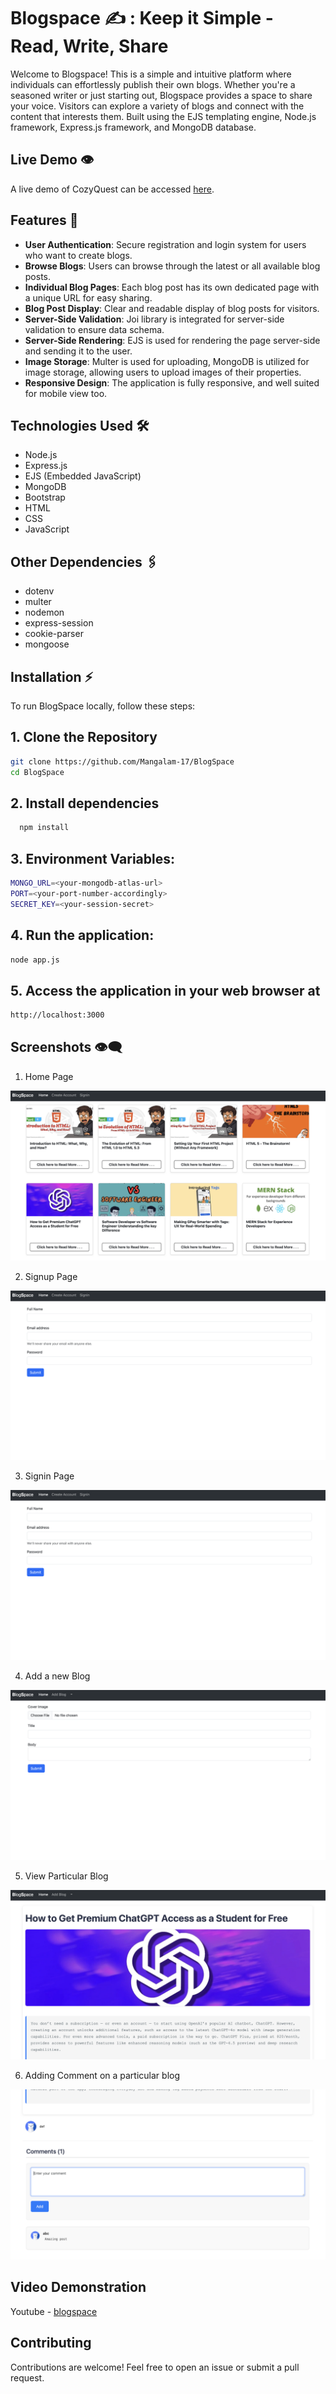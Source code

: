 # Blogspace ✍️ : Keep it Simple - Read, Write, Share

Welcome to Blogspace! This is a simple and intuitive platform where individuals can effortlessly publish their own blogs. Whether you're a seasoned writer or just starting out, Blogspace provides a space to share your voice. Visitors can explore a variety of blogs and connect with the content that interests them. Built using the EJS templating engine, Node.js framework, Express.js framework, and MongoDB database.

## Live Demo 👁️

A live demo of CozyQuest can be accessed [here](https://blogspace-9cer.onrender.com/).

## Features 🌟

- **User Authentication**: Secure registration and login system for users who want to create blogs.
- **Browse Blogs**: Users can browse through the latest or all available blog posts.
- **Individual Blog Pages**: Each blog post has its own dedicated page with a unique URL for easy sharing.
- **Blog Post Display**: Clear and readable display of blog posts for visitors.
- **Server-Side Validation**: Joi library is integrated for server-side validation to ensure data schema.
- **Server-Side Rendering**: EJS is used for rendering the page server-side and sending it to the user.
- **Image Storage**: Multer is used for uploading, MongoDB is utilized for image storage, allowing users to upload images of their properties.
- **Responsive Design**: The application is fully responsive, and well suited for mobile view too.

## Technologies Used 🛠️

- Node.js
- Express.js
- EJS (Embedded JavaScript)
- MongoDB
- Bootstrap
- HTML
- CSS
- JavaScript

## Other Dependencies 🖇️

- dotenv
- multer
- nodemon
- express-session
- cookie-parser
- mongoose


## Installation ⚡️
To run BlogSpace locally, follow these steps:

## 1. Clone the Repository

```bash
git clone https://github.com/Mangalam-17/BlogSpace
cd BlogSpace
```

## 2. Install dependencies

```bash
  npm install 
```

## 3. Environment Variables:

```bash
MONGO_URL=<your-mongodb-atlas-url>
PORT=<your-port-number-accordingly>
SECRET_KEY=<your-session-secret>
```

## 4. Run the application:

```bash
node app.js
```

## 5. Access the application in your web browser at 
```bash
http://localhost:3000
```


## Screenshots 👁️‍🗨️
1. Home Page


![Home Page](https://github.com/Mangalam-17/BlogSpace/blob/a5972971d89e4acfa3f75c42da9900d4877b9fb3/preview/home.png)

2. Signup Page


![Signup page](https://github.com/Mangalam-17/BlogSpace/blob/a5972971d89e4acfa3f75c42da9900d4877b9fb3/preview/signup.png)

3. Signin Page


![signin page](https://github.com/Mangalam-17/BlogSpace/blob/a5972971d89e4acfa3f75c42da9900d4877b9fb3/preview/signup.png)


4. Add a new Blog


![add blog](https://github.com/Mangalam-17/BlogSpace/blob/a5972971d89e4acfa3f75c42da9900d4877b9fb3/preview/addblog.png)

5. View Particular Blog


![particular blog](https://github.com/Mangalam-17/BlogSpace/blob/a5972971d89e4acfa3f75c42da9900d4877b9fb3/preview/viewblog.png)

6. Adding Comment on a particular blog 


![comment](https://github.com/Mangalam-17/BlogSpace/blob/a5972971d89e4acfa3f75c42da9900d4877b9fb3/preview/comment.png)


## Video Demonstration
Youtube - [blogspace](https://youtu.be/wTapjTrkiQM)


## Contributing
Contributions are welcome! Feel free to open an issue or submit a pull request.
